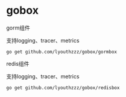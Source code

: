 # gobox

gorm组件

支持logging、tracer、metrics  

```
go get github.com/lyouthzzz/gobox/gormbox
```


redis组件

支持logging、tracer、metrics  

```
go get github.com/lyouthzzz/gobox/redisbox
```